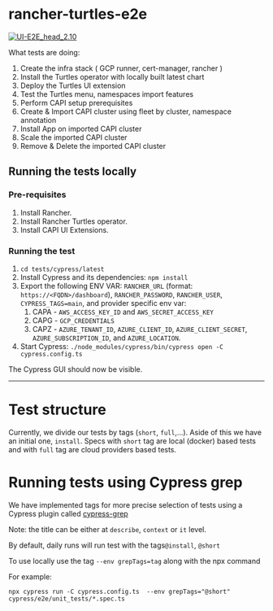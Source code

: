 # rancher-turtles-e2e

[![UI-E2E_head_2.10](https://github.com/rancher-sandbox/rancher-turtles-e2e/actions/workflows/ui-e2e.yaml/badge.svg?branch=main)](https://github.com/rancher-sandbox/rancher-turtles-e2e/actions/workflows/ui-e2e.yaml)

What tests are doing:
1. Create the infra stack ( GCP runner, cert-manager, rancher )
2. Install the Turtles operator with locally built latest chart
3. Deploy the Turtles UI extension
4. Test the Turtles menu, namespaces import features
5. Perform CAPI setup prerequisites
6. Create & Import CAPI cluster using fleet by cluster, namespace annotation
7. Install App on imported CAPI cluster
8. Scale the imported CAPI cluster
9. Remove & Delete the imported CAPI cluster


## Running the tests locally

### Pre-requisites
1. Install Rancher.
2. Install Rancher Turtles operator.
3. Install CAPI UI Extensions.

### Running the test
1. `cd tests/cypress/latest`
2. Install Cypress and its dependencies: `npm install`
3. Export the following ENV VAR: `RANCHER_URL` (format: `https://<FQDN>/dashboard`), `RANCHER_PASSWORD`, `RANCHER_USER`, `CYPRESS_TAGS=main`, and provider specific env var:
    1. CAPA - `AWS_ACCESS_KEY_ID` and `AWS_SECRET_ACCESS_KEY`
    2. CAPG - `GCP_CREDENTIALS`
    3. CAPZ - `AZURE_TENANT_ID`, `AZURE_CLIENT_ID`, `AZURE_CLIENT_SECRET`, `AZURE_SUBSCRIPTION_ID`, and `AZURE_LOCATION`.
4. Start Cypress: `./node_modules/cypress/bin/cypress open -C cypress.config.ts`

The Cypress GUI should now be visible.

---

# Test structure
Currently, we divide our tests by tags (`short`, `full`,...). Aside of this we have an initial one, `install`.
Specs with `short` tag are local (docker) based tests and with `full` tag are cloud providers based tests.

# Running tests using Cypress grep
We have implemented tags for more precise selection of tests using a Cypress plugin called [cypress-grep](https://github.com/cypress-io/cypress/tree/develop/npm/grep)

Note: the title can be either at `describe`, `context` or `it` level.

By default, daily runs will run test with the tags`@install`, `@short`

To use locally use the tag `--env grepTags=tag` along with the npx command

For example:
```
npx cypress run -C cypress.config.ts  --env grepTags="@short" cypress/e2e/unit_tests/*.spec.ts
```
